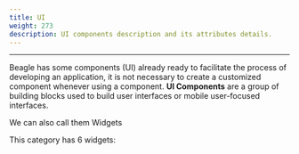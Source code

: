 ```yaml
---
title: UI
weight: 273
description: UI components description and its attributes details.
---
```


---

Beagle has some components \(UI\) already ready to facilitate the process of developing an application, it is not necessary to create a customized component whenever using a component. **UI Components** are a group of building blocks used to build user interfaces or mobile user-focused interfaces. 

We can also call them Widgets

This category has 6 widgets:
